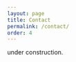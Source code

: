```yaml
---
layout: page
title: Contact
permalink: /contact/
order: 4
---
```


under construction.

[jekyll-organization]: https://github.com/jekyll
